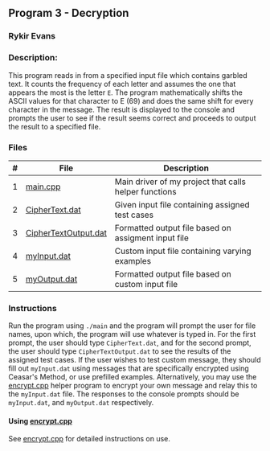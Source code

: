 ## Program 3 - Decryption
### Rykir Evans
### Description:

This program reads in from a specified input file which contains garbled text. It counts the frequency of each letter and assumes the one that appears the most is the letter `E`. The program mathematically shifts the ASCII values for that character to E (69) and does the same shift for every character in the message. The result is displayed to the console and prompts the user to see if the result seems correct and proceeds to output the result to a specified file.

### Files

|   #   | File                                           | Description                                              |
| :---: | ---------------------------------------------- | -------------------------------------------------------- |
|   1   | [main.cpp](./main.cpp)                         | Main driver of my project that calls helper functions    |
|   2   | [CipherText.dat](./CipherText.dat)             | Given input file containing assigned test cases          |
|   3   | [CipherTextOutput.dat](./CipherTextOutput.dat) | Formatted output file based on assigment input file      |
|   4   | [myInput.dat](./myInput.dat)                   | Custom input file containing varying examples            |
|   5   | [myOutput.dat](./myOutput.dat)                 | Formatted output file based on custom input file         |

### Instructions

Run the program using `./main` and the program will prompt the user for file names, upon which, the program will use whatever is typed in. For the first prompt, the user should type `CipherText.dat`, and for the second prompt, the user should type `CipherTextOutput.dat` to see the results of the assigned test cases. If the user wishes to test custom message, they should fill out `myInput.dat` using messages that are specifically encrypted using Ceasar's Method, or use prefilled examples. Alternatively, you may use the [encrypt.cpp](./helper_encryption_program/) helper program to encrypt your own message and relay this to the `myInput.dat` file.
The responses to the console prompts should be `myInput.dat`, and `myOutput.dat` respectively.  

#### Using [encrypt.cpp](./helper_encryption_program/)
See [encrypt.cpp](./helper_encryption_program/) for detailed instructions on use.